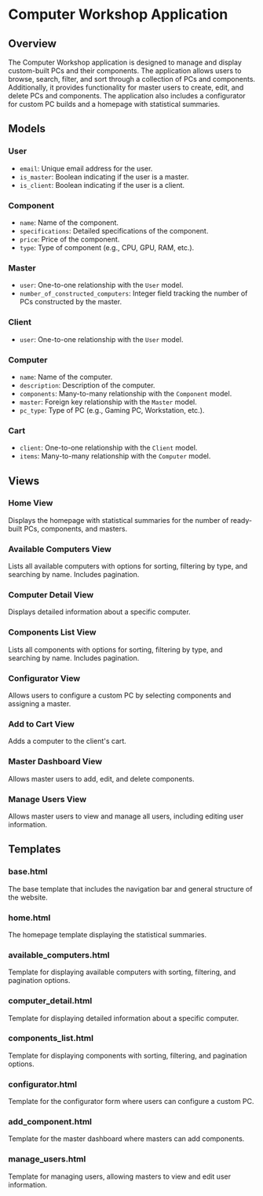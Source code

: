 # Computer Workshop Application

## Overview

The Computer Workshop application is designed to manage and display custom-built PCs and their components. The application allows users to browse, search, filter, and sort through a collection of PCs and components. Additionally, it provides functionality for master users to create, edit, and delete PCs and components. The application also includes a configurator for custom PC builds and a homepage with statistical summaries.

## Models

### User

- `email`: Unique email address for the user.
- `is_master`: Boolean indicating if the user is a master.
- `is_client`: Boolean indicating if the user is a client.

### Component

- `name`: Name of the component.
- `specifications`: Detailed specifications of the component.
- `price`: Price of the component.
- `type`: Type of component (e.g., CPU, GPU, RAM, etc.).

### Master

- `user`: One-to-one relationship with the `User` model.
- `number_of_constructed_computers`: Integer field tracking the number of PCs constructed by the master.

### Client

- `user`: One-to-one relationship with the `User` model.

### Computer

- `name`: Name of the computer.
- `description`: Description of the computer.
- `components`: Many-to-many relationship with the `Component` model.
- `master`: Foreign key relationship with the `Master` model.
- `pc_type`: Type of PC (e.g., Gaming PC, Workstation, etc.).

### Cart

- `client`: One-to-one relationship with the `Client` model.
- `items`: Many-to-many relationship with the `Computer` model.

## Views

### Home View

Displays the homepage with statistical summaries for the number of ready-built PCs, components, and masters.

### Available Computers View

Lists all available computers with options for sorting, filtering by type, and searching by name. Includes pagination.

### Computer Detail View

Displays detailed information about a specific computer.

### Components List View

Lists all components with options for sorting, filtering by type, and searching by name. Includes pagination.

### Configurator View

Allows users to configure a custom PC by selecting components and assigning a master.

### Add to Cart View

Adds a computer to the client's cart.

### Master Dashboard View

Allows master users to add, edit, and delete components.

### Manage Users View

Allows master users to view and manage all users, including editing user information.

## Templates

### base.html

The base template that includes the navigation bar and general structure of the website.

### home.html

The homepage template displaying the statistical summaries.

### available_computers.html

Template for displaying available computers with sorting, filtering, and pagination options.

### computer_detail.html

Template for displaying detailed information about a specific computer.

### components_list.html

Template for displaying components with sorting, filtering, and pagination options.

### configurator.html

Template for the configurator form where users can configure a custom PC.

### add_component.html

Template for the master dashboard where masters can add components.

### manage_users.html

Template for managing users, allowing masters to view and edit user information.

